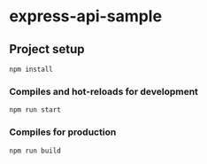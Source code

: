 # express-api-sample

## Project setup
```
npm install
```

### Compiles and hot-reloads for development
```
npm run start
```

### Compiles for production
```
npm run build
```

